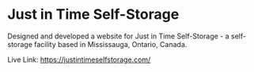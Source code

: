 # Just in Time Self-Storage 

Designed and developed a website for Just in Time Self-Storage -  a self-storage facility based in Mississauga, Ontario, Canada. 

Live Link: https://justintimeselfstorage.com/
